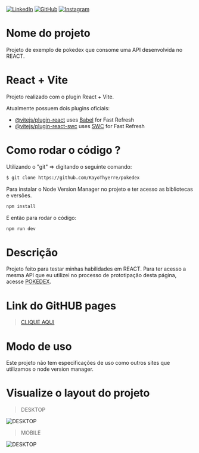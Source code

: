 
[![LinkedIn](https://img.shields.io/badge/LinkedIn-0077B5?style=for-the-badge&logo=linkedin&logoColor=white)](https://www.linkedin.com/in/kayothyerre/)
[![GitHub](https://img.shields.io/badge/GitHub-100000?style=for-the-badge&logo=github&logoColor=white)](https://github.com/KayoThyerre)
[![Instagram](https://img.shields.io/badge/Instagram-E4405F?style=for-the-badge&logo=instagram&logoColor=white)](https://www.instagram.com/kayoalarcon/)
# Nome do projeto

Projeto de exemplo de pokedex que consome uma API desenvolvida no REACT.

# React + Vite

Projeto realizado com o plugin React + Vite.

Atualmente possuem dois plugins oficiais:

- [@vitejs/plugin-react](https://github.com/vitejs/vite-plugin-react/blob/main/packages/plugin-react/README.md) uses [Babel](https://babeljs.io/) for Fast Refresh
- [@vitejs/plugin-react-swc](https://github.com/vitejs/vite-plugin-react-swc) uses [SWC](https://swc.rs/) for Fast Refresh

# Como rodar o código ?



Utilizando o "git" => digitando o seguinte comando:
````sh
$ git clone https://github.com/KayoThyerre/pokedex

````
Para instalar o Node Version Manager no projeto e ter acesso as bibliotecas e versões.
````sh
npm install

````
E então para rodar o código:
````sh
npm run dev

````

# Descrição

Projeto feito para testar minhas habilidades em REACT.
Para ter acesso a mesma API que eu utilizei no processo de prototipação desta página, acesse <a href="https://pokeapi.co/" target="_blank">POKEDEX</a>.

# Link do GitHUB pages

> [CLIQUE AQUI](https://kayothyerre.github.io/pokedex/)

# Modo de uso

Este projeto não tem especificações de uso como outros sites que utilizamos o node version manager.

# Visualize o layout do projeto

> DESKTOP
 
![DESKTOP](./src/assets/desktop.gif)


>MOBILE

![DESKTOP](./src/assets/mobile.gif)
